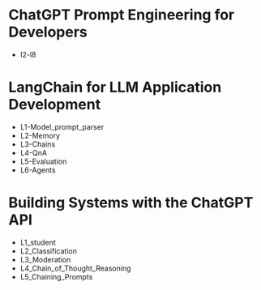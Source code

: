 # ChatGPT Prompt Engineering for Developers
* l2-l8

# LangChain for LLM Application Development
* L1-Model_prompt_parser
* L2-Memory
* L3-Chains
* L4-QnA
* L5-Evaluation
* L6-Agents

# Building Systems with the ChatGPT API
* L1_student
* L2_Classification
* L3_Moderation
* L4_Chain_of_Thought_Reasoning
* L5_Chaining_Prompts